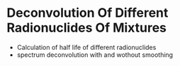 # Deconvolution Of Different Radionuclides Of Mixtures
- Calculation of half life of different radionuclides
- spectrum deconvolution with and wothout smoothing
